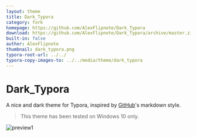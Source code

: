```yaml
---
layout: theme
title: Dark_Typora
category: fork
homepage: https://github.com/AlexFlipnote/Dark_Typora
download: https://github.com/AlexFlipnote/Dark_Typora/archive/master.zip
built-in: false
author: AlexFlipnote
thumbnail: dark_typora.png
typora-root-url: ../../
typora-copy-images-to: ../../media/theme/dark_typora
---
```

# Dark_Typora
A nice and dark theme for Typora, inspired by [GitHub](http://github.com)'s markdown style.

> This theme has been tested on Windows 10 only.

![preview1](/media/theme/dark_typora/preview1.png)
